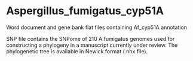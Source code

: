 # Aspergillus_fumigatus_cyp51A
Word document and gene bank flat files containing Af_cyp51A annotation

SNP file contains the SNPome of 210 A.fumigatus genomes used for constructing a phylogeny in a manuscript currently under review.
The phylogenetic tree is available in Newick format (.nhx file).
